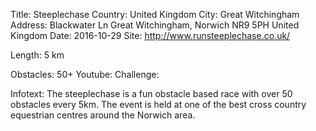 Title: Steeplechase
Country: United Kingdom
City: Great Witchingham
Address: Blackwater Ln Great Witchingham, Norwich NR9 5PH United Kingdom
Date: 2016-10-29
Site: http://www.runsteeplechase.co.uk/  

Length: 5 km

Obstacles: 50+
Youtube: 
Challenge: 

Infotext: The steeplechase is a fun obstacle based race with over 50 obstacles every 5km. The event is held at one of the best cross country equestrian centres around the Norwich area.